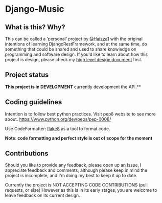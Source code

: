 # Django-Music

## What is this? Why?

This can be called a 'personal' project by [@Haizza1](https://github.com/Haizza1) with the original intentions of learning DjangoRestFramework, and at the same time, do something that could be shared and used to share knowledge on programming and software design. If you'd like to learn about how this project is design, please check my [high level design document](https://github.com/Haizza1/Django-Music/wiki/High-level-design) first.


## Project status
**This project is in DEVELOPMENT** currently development the API.**


## Coding guidelines
Intention is to follow best python practices.
Visit pep8 website to see more about.
https://www.python.org/dev/peps/pep-0008/

Use CodeFormatter: [flake8](https://flake8.pycqa.org/en/latest/index.html)
as a tool to format code.

**Note: code formatting and perfect style is out of scope for the moment**


## Contributions

Should you like to provide any feedback, please open up an Issue, I appreciate feedback and comments, although please keep in mind the project is incomplete, and I'm doing my best to keep it up to date.

Currently the project is NOT ACCEPTING CODE CONTRIBUTIONS (pull requests, or else)
However as this is in its early stages, you are welcome to leave feedback on its current design.
